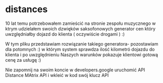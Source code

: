# distances
10 lat temu potrzebowałem zamieścić na stronie zespołu muzycznego w ktrym udzielałem swoich dzwięków saksofonowych generator cen który uwzględniałby dojazd do klienta ( oczywiście drogami ) :)

W tym pliku przedstawiam rozwiązanie takiego generatora- pozostawiam dla potomnych :) w którym system sprawdza ilość kilometró dojazdu do klienta i po uwzględnieniu Naszych warunków pokazuje klientowi gotową cenę za usługę :) 

Nie zapomnij na swoim koncie w developers.google uruchomić API Distance MAtrix API i wkleić w kod swój klucz API

